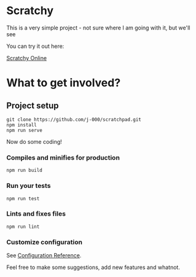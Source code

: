 # Scratchy
This is a very simple project - not sure where I am going with it, but we'll see

You can try it out here:

[Scratchy Online](https://elasticbeanstalk-eu-west-2-688580042881.s3.eu-west-2.amazonaws.com/index.html)


# What to get involved?
## Project setup
```
git clone https://github.com/j-000/scratchpad.git
npm install
npm run serve
```
Now do some coding!

### Compiles and minifies for production
```
npm run build
```

### Run your tests
```
npm run test
```

### Lints and fixes files
```
npm run lint
```

### Customize configuration
See [Configuration Reference](https://cli.vuejs.org/config/).

Feel free to make some suggestions, add new features and whatnot.
